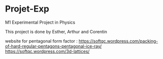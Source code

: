 # Projet-Exp
M1 Experimental Project in Physics

This project is done by Esther, Arthur and Corentin

website for pentagonal form factor : https://softqc.wordpress.com/packing-of-hard-regular-pentagons-pentagonal-ice-ray/
https://softqc.wordpress.com/3d-lattices/
